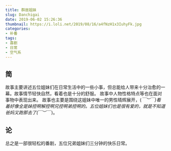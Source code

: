```yaml
---
title: 群居姐妹
slug: Danchigai
date: 2019-06-02 15:26:36
thumbnail: https://i.loli.net/2019/08/16/a4fNzH1x3IuhyFk.jpg
categories:
- 补番
tags:
- 喜剧
- 日常
- 空气系
---
```


## 简
故事主要讲述五位姐妹们在日常生活中的一些小事，但总能给人带来十分治愈的一幕。故事情节轻快自然，看着也是十分的舒服。
故事中人物性格特点等也在面对事物中表现出来。
故事也主要是围绕这姐妹中唯一的男性晴辉展开，(*￣︶￣)看着好像全是妹控啊解控啊兄控啊弟控啊的。五位姐妹们也是很有爱的，就是不知道爸妈又跑那去了(*￣︶￣)。

## 论
总之是一部很轻松的番剧，五位兄弟姐妹们三分钟的快乐日常。
